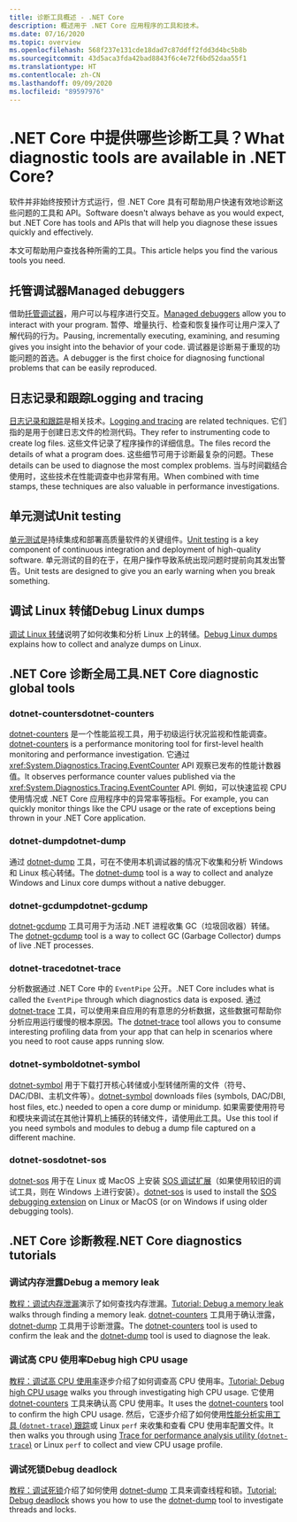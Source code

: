 ```yaml
---
title: 诊断工具概述 - .NET Core
description: 概述用于 .NET Core 应用程序的工具和技术。
ms.date: 07/16/2020
ms.topic: overview
ms.openlocfilehash: 568f237e131cde18dad7c87ddff2fdd3d4bc5b8b
ms.sourcegitcommit: 43d5aca3fda42bad8843f6c4e72f6bd52daa55f1
ms.translationtype: HT
ms.contentlocale: zh-CN
ms.lasthandoff: 09/09/2020
ms.locfileid: "89597976"
---
```

# <a name="what-diagnostic-tools-are-available-in-net-core"></a><span data-ttu-id="64733-103">.NET Core 中提供哪些诊断工具？</span><span class="sxs-lookup"><span data-stu-id="64733-103">What diagnostic tools are available in .NET Core?</span></span>

<span data-ttu-id="64733-104">软件并非始终按预计方式运行，但 .NET Core 具有可帮助用户快速有效地诊断这些问题的工具和 API。</span><span class="sxs-lookup"><span data-stu-id="64733-104">Software doesn't always behave as you would expect, but .NET Core has tools and APIs that will help you diagnose these issues quickly and effectively.</span></span>

<span data-ttu-id="64733-105">本文可帮助用户查找各种所需的工具。</span><span class="sxs-lookup"><span data-stu-id="64733-105">This article helps you find the various tools you need.</span></span>

## <a name="managed-debuggers"></a><span data-ttu-id="64733-106">托管调试器</span><span class="sxs-lookup"><span data-stu-id="64733-106">Managed debuggers</span></span>

<span data-ttu-id="64733-107">借助[托管调试器](managed-debuggers.md)，用户可以与程序进行交互。</span><span class="sxs-lookup"><span data-stu-id="64733-107">[Managed debuggers](managed-debuggers.md) allow you to interact with your program.</span></span> <span data-ttu-id="64733-108">暂停、增量执行、检查和恢复操作可让用户深入了解代码的行为。</span><span class="sxs-lookup"><span data-stu-id="64733-108">Pausing, incrementally executing, examining,  and resuming gives you insight into the behavior of your code.</span></span> <span data-ttu-id="64733-109">调试器是诊断易于重现的功能问题的首选。</span><span class="sxs-lookup"><span data-stu-id="64733-109">A debugger is the first choice for diagnosing functional problems that can be easily reproduced.</span></span>

## <a name="logging-and-tracing"></a><span data-ttu-id="64733-110">日志记录和跟踪</span><span class="sxs-lookup"><span data-stu-id="64733-110">Logging and tracing</span></span>

<span data-ttu-id="64733-111">[日志记录和跟踪](logging-tracing.md)是相关技术。</span><span class="sxs-lookup"><span data-stu-id="64733-111">[Logging and tracing](logging-tracing.md) are related techniques.</span></span> <span data-ttu-id="64733-112">它们指的是用于创建日志文件的检测代码。</span><span class="sxs-lookup"><span data-stu-id="64733-112">They refer to instrumenting code to create log files.</span></span> <span data-ttu-id="64733-113">这些文件记录了程序操作的详细信息。</span><span class="sxs-lookup"><span data-stu-id="64733-113">The files record the details of what a program does.</span></span> <span data-ttu-id="64733-114">这些细节可用于诊断最复杂的问题。</span><span class="sxs-lookup"><span data-stu-id="64733-114">These details can be used to diagnose the most complex problems.</span></span> <span data-ttu-id="64733-115">当与时间戳结合使用时，这些技术在性能调查中也非常有用。</span><span class="sxs-lookup"><span data-stu-id="64733-115">When combined with time stamps, these techniques are also valuable in performance investigations.</span></span>

## <a name="unit-testing"></a><span data-ttu-id="64733-116">单元测试</span><span class="sxs-lookup"><span data-stu-id="64733-116">Unit testing</span></span>

<span data-ttu-id="64733-117">[单元测试](../testing/index.md)是持续集成和部署高质量软件的关键组件。</span><span class="sxs-lookup"><span data-stu-id="64733-117">[Unit testing](../testing/index.md) is a key component of continuous integration and deployment of high-quality software.</span></span> <span data-ttu-id="64733-118">单元测试的目的在于，在用户操作导致系统出现问题时提前向其发出警告。</span><span class="sxs-lookup"><span data-stu-id="64733-118">Unit tests are designed to give you an early warning when you break something.</span></span>

## <a name="debug-linux-dumps"></a><span data-ttu-id="64733-119">调试 Linux 转储</span><span class="sxs-lookup"><span data-stu-id="64733-119">Debug Linux dumps</span></span>

<span data-ttu-id="64733-120">[调试 Linux 转储](debug-linux-dumps.md)说明了如何收集和分析 Linux 上的转储。</span><span class="sxs-lookup"><span data-stu-id="64733-120">[Debug Linux dumps](debug-linux-dumps.md) explains how to collect and analyze dumps on Linux.</span></span>

## <a name="net-core-diagnostic-global-tools"></a><span data-ttu-id="64733-121">.NET Core 诊断全局工具</span><span class="sxs-lookup"><span data-stu-id="64733-121">.NET Core diagnostic global tools</span></span>

### <a name="dotnet-counters"></a><span data-ttu-id="64733-122">dotnet-counters</span><span class="sxs-lookup"><span data-stu-id="64733-122">dotnet-counters</span></span>

<span data-ttu-id="64733-123">[dotnet-counters](dotnet-counters.md) 是一个性能监视工具，用于初级运行状况监视和性能调查。</span><span class="sxs-lookup"><span data-stu-id="64733-123">[dotnet-counters](dotnet-counters.md) is a performance monitoring tool for first-level health monitoring and performance investigation.</span></span> <span data-ttu-id="64733-124">它通过 <xref:System.Diagnostics.Tracing.EventCounter> API 观察已发布的性能计数器值。</span><span class="sxs-lookup"><span data-stu-id="64733-124">It observes performance counter values published via the <xref:System.Diagnostics.Tracing.EventCounter> API.</span></span> <span data-ttu-id="64733-125">例如，可以快速监视 CPU 使用情况或 .NET Core 应用程序中的异常率等指标。</span><span class="sxs-lookup"><span data-stu-id="64733-125">For example, you can quickly monitor things like the CPU usage or the rate of exceptions being thrown in your .NET Core application.</span></span>

### <a name="dotnet-dump"></a><span data-ttu-id="64733-126">dotnet-dump</span><span class="sxs-lookup"><span data-stu-id="64733-126">dotnet-dump</span></span>

<span data-ttu-id="64733-127">通过 [dotnet-dump](dotnet-dump.md) 工具，可在不使用本机调试器的情况下收集和分析 Windows 和 Linux 核心转储。</span><span class="sxs-lookup"><span data-stu-id="64733-127">The [dotnet-dump](dotnet-dump.md) tool is a way to collect and analyze Windows and Linux core dumps without a native debugger.</span></span>

### <a name="dotnet-gcdump"></a><span data-ttu-id="64733-128">dotnet-gcdump</span><span class="sxs-lookup"><span data-stu-id="64733-128">dotnet-gcdump</span></span>

<span data-ttu-id="64733-129">[dotnet-gcdump](dotnet-gcdump.md) 工具可用于为活动 .NET 进程收集 GC（垃圾回收器）转储。</span><span class="sxs-lookup"><span data-stu-id="64733-129">The [dotnet-gcdump](dotnet-gcdump.md) tool is a way to collect GC (Garbage Collector) dumps of live .NET processes.</span></span>

### <a name="dotnet-trace"></a><span data-ttu-id="64733-130">dotnet-trace</span><span class="sxs-lookup"><span data-stu-id="64733-130">dotnet-trace</span></span>

<span data-ttu-id="64733-131">分析数据通过 .NET Core 中的 `EventPipe` 公开。</span><span class="sxs-lookup"><span data-stu-id="64733-131">.NET Core includes what is called the `EventPipe` through which diagnostics data is exposed.</span></span> <span data-ttu-id="64733-132">通过 [dotnet-trace](dotnet-trace.md) 工具，可以使用来自应用的有意思的分析数据，这些数据可帮助你分析应用运行缓慢的根本原因。</span><span class="sxs-lookup"><span data-stu-id="64733-132">The [dotnet-trace](dotnet-trace.md) tool allows you to consume interesting profiling data from your app that can help in scenarios where you need to root cause apps running slow.</span></span>

### <a name="dotnet-symbol"></a><span data-ttu-id="64733-133">dotnet-symbol</span><span class="sxs-lookup"><span data-stu-id="64733-133">dotnet-symbol</span></span>

<span data-ttu-id="64733-134">[dotnet-symbol](dotnet-symbol.md) 用于下载打开核心转储或小型转储所需的文件（符号、DAC/DBI、主机文件等）。</span><span class="sxs-lookup"><span data-stu-id="64733-134">[dotnet-symbol](dotnet-symbol.md) downloads files (symbols, DAC/DBI, host files, etc.) needed to open a core dump or minidump.</span></span> <span data-ttu-id="64733-135">如果需要使用符号和模块来调试在其他计算机上捕获的转储文件，请使用此工具。</span><span class="sxs-lookup"><span data-stu-id="64733-135">Use this tool if you need symbols and modules to debug a dump file captured on a different machine.</span></span>

### <a name="dotnet-sos"></a><span data-ttu-id="64733-136">dotnet-sos</span><span class="sxs-lookup"><span data-stu-id="64733-136">dotnet-sos</span></span>

<span data-ttu-id="64733-137">[dotnet-sos](dotnet-sos.md) 用于在 Linux 或 MacOS 上安装 [SOS 调试扩展](https://docs.microsoft.com/dotnet/framework/tools/sos-dll-sos-debugging-extension)（如果使用较旧的调试工具，则在 Windows 上进行安装）。</span><span class="sxs-lookup"><span data-stu-id="64733-137">[dotnet-sos](dotnet-sos.md) is used to install the [SOS debugging extension](https://docs.microsoft.com/dotnet/framework/tools/sos-dll-sos-debugging-extension) on Linux or MacOS (or on Windows if using older debugging tools).</span></span>

## <a name="net-core-diagnostics-tutorials"></a><span data-ttu-id="64733-138">.NET Core 诊断教程</span><span class="sxs-lookup"><span data-stu-id="64733-138">.NET Core diagnostics tutorials</span></span>

### <a name="debug-a-memory-leak"></a><span data-ttu-id="64733-139">调试内存泄露</span><span class="sxs-lookup"><span data-stu-id="64733-139">Debug a memory leak</span></span>

<span data-ttu-id="64733-140">[教程：调试内存泄漏](debug-memory-leak.md)演示了如何查找内存泄漏。</span><span class="sxs-lookup"><span data-stu-id="64733-140">[Tutorial: Debug a memory leak](debug-memory-leak.md) walks through finding a memory leak.</span></span> <span data-ttu-id="64733-141">[dotnet-counters](dotnet-counters.md) 工具用于确认泄露，[dotnet-dump](dotnet-dump.md) 工具用于诊断泄露。</span><span class="sxs-lookup"><span data-stu-id="64733-141">The [dotnet-counters](dotnet-counters.md) tool is used to confirm the leak and the [dotnet-dump](dotnet-dump.md) tool is used to diagnose the leak.</span></span>

### <a name="debug-high-cpu-usage"></a><span data-ttu-id="64733-142">调试高 CPU 使用率</span><span class="sxs-lookup"><span data-stu-id="64733-142">Debug high CPU usage</span></span>

<span data-ttu-id="64733-143">[教程：调试高 CPU 使用率](debug-highcpu.md)逐步介绍了如何调查高 CPU 使用率。</span><span class="sxs-lookup"><span data-stu-id="64733-143">[Tutorial: Debug high CPU usage](debug-highcpu.md) walks you through investigating high CPU usage.</span></span> <span data-ttu-id="64733-144">它使用 [dotnet-counters](dotnet-counters.md) 工具来确认高 CPU 使用率。</span><span class="sxs-lookup"><span data-stu-id="64733-144">It uses the [dotnet-counters](dotnet-counters.md) tool to confirm the high CPU usage.</span></span> <span data-ttu-id="64733-145">然后，它逐步介绍了如何使用[性能分析实用工具 (`dotnet-trace`) 跟踪](dotnet-trace.md)或 Linux `perf` 来收集和查看 CPU 使用率配置文件。</span><span class="sxs-lookup"><span data-stu-id="64733-145">It then walks you through using [Trace for performance analysis utility (`dotnet-trace`)](dotnet-trace.md) or Linux `perf` to collect and view CPU usage profile.</span></span>

### <a name="debug-deadlock"></a><span data-ttu-id="64733-146">调试死锁</span><span class="sxs-lookup"><span data-stu-id="64733-146">Debug deadlock</span></span>

<span data-ttu-id="64733-147">[教程：调试死锁](debug-deadlock.md)介绍了如何使用 [dotnet-dump](dotnet-dump.md) 工具来调查线程和锁。</span><span class="sxs-lookup"><span data-stu-id="64733-147">[Tutorial: Debug deadlock](debug-deadlock.md) shows you how to use the [dotnet-dump](dotnet-dump.md) tool to investigate threads and locks.</span></span>
